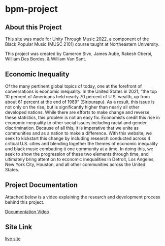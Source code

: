 # bpm-project

## About this Project

This site was made for Unity Through Music 2022, a component of the Black Popular Music (MUSC 2101) course taught at Northeastern University.

This project was created by Cameron Sivo, James Aube, Rakesh Oberoi, William Des Bordes, & William Van Sant.

## Economic Inequality 

Of the many pertinent global topics of today, one at the forefront of conversations is economic inequality. In the United States in 2021, “the top 10 percent of Americans held nearly 70 percent of U.S. wealth, up from about 61 percent at the end of 1989” (Siripurapu). As a result, this issue is not only on the rise, but is significantly higher than nearly all other developed nations. While there are efforts to make change and reverse these statistics, this problem is not an easy fix. Economists credit this rise in economic inequality to other social issues including racial and gender discrimination. Because of all this, it is imperative that we unite as communities and as a nation to make a difference. With this website, we seek to kickstart this change by including research conducted across 4 critical U.S. cities and blending together the themes of economic inequality and black music combatting it one community at a time. In doing this, we seek to show the progression of these two elements through time, and ultimately bring attention to economic inequalities in Detroit, Los Angeles, New York City, Houston, and all other communities across the United States.

## Project Documentation 
Attached below is a video explaining the research and development process behind this project. 

[Documentation Video](https://drive.google.com/file/d/1qTI-XehnskOum678kyTBvgwhc6vGHeRq/view?usp=sharing)

## Site Link
[live site](https://csiv23.github.io/bpm-project/)

